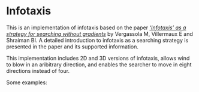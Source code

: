 # Infotaxis
This is an implementation of infotaxis based on the paper [*‘Infotaxis’ as a strategy for searching without gradients*](https://www.nature.com/articles/nature05464) by Vergassola M, Villermaux E and Shraiman BI. A detailed introduction to infotaxis as a searching strategy is presented in the paper and its supported information.

This implementation includes 2D and 3D versions of infotaxis, allows wind to blow in an aribitrary direction, and enables the searcher to move in eight directions instead of four.

Some examples:
